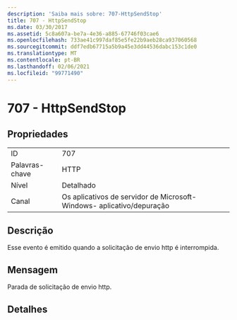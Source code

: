 ```yaml
---
description: 'Saiba mais sobre: 707-HttpSendStop'
title: 707 - HttpSendStop
ms.date: 03/30/2017
ms.assetid: 5c8a607a-be7a-4e36-a885-67746f03cae6
ms.openlocfilehash: 733ae41c997daf85e5fe22b9aeb28ca937060568
ms.sourcegitcommit: ddf7edb67715a5b9a45e3dd44536dabc153c1de0
ms.translationtype: MT
ms.contentlocale: pt-BR
ms.lasthandoff: 02/06/2021
ms.locfileid: "99771490"
---
```

# <a name="707---httpsendstop"></a>707 - HttpSendStop

## <a name="properties"></a>Propriedades  
  
|||  
|-|-|  
|ID|707|  
|Palavras-chave|HTTP|  
|Nível|Detalhado|  
|Canal|Os aplicativos de servidor de Microsoft-Windows- aplicativo/depuração|  
  
## <a name="description"></a>Descrição  

 Esse evento é emitido quando a solicitação de envio http é interrompida.  
  
## <a name="message"></a>Mensagem  

 Parada de solicitação de envio http.  
  
## <a name="details"></a>Detalhes
